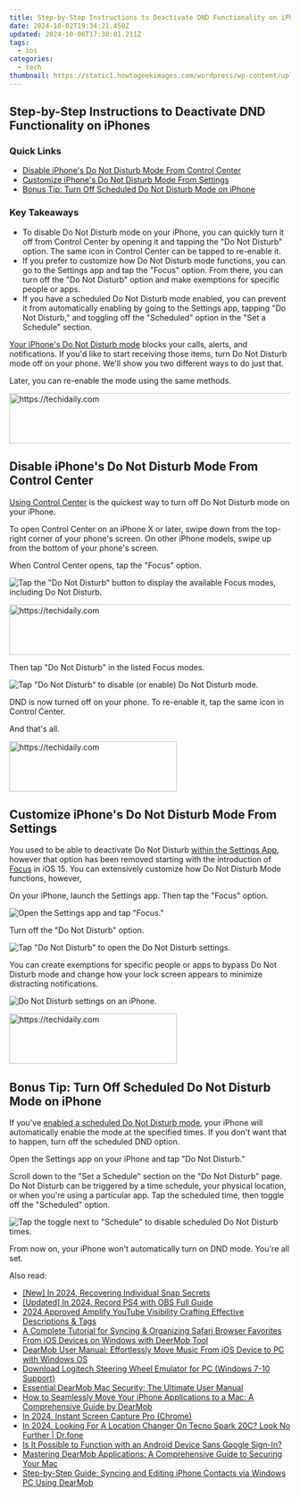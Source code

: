 ```yaml
---
title: Step-by-Step Instructions to Deactivate DND Functionality on iPhones
date: 2024-10-02T19:34:21.450Z
updated: 2024-10-06T17:38:01.211Z
tags:
  - ios
categories:
  - tech
thumbnail: https://static1.howtogeekimages.com/wordpress/wp-content/uploads/2023/08/52421319765_b259076bd5_o.jpg
---
```


## Step-by-Step Instructions to Deactivate DND Functionality on iPhones

### Quick Links

* [Disable iPhone's Do Not Disturb Mode From Control Center](https://unlock-android.techidaily.com/in-2024-how-to-unlock-xiaomi-redmi-note-12-pro-5g-phone-without-google-account-by-drfone-android/)
* [Customize iPhone's Do Not Disturb Mode From Settings](https://youtube-clips.techidaily.com/giggles-galore-7-entertaining-video-sets-for-chuckleheads/)
* [Bonus Tip: Turn Off Scheduled Do Not Disturb Mode on iPhone](https://some-guidance.techidaily.com/2024-approved-the-social-media-roadmap-for-business-growth/)

### Key Takeaways

* To disable Do Not Disturb mode on your iPhone, you can quickly turn it off from Control Center by opening it and tapping the "Do Not Disturb" option. The same icon in Control Center can be tapped to re-enable it.
* If you prefer to customize how Do Not Disturb mode functions, you can go to the Settings app and tap the "Focus" option. From there, you can turn off the "Do Not Disturb" option and make exemptions for specific people or apps.
* If you have a scheduled Do Not Disturb mode enabled, you can prevent it from automatically enabling by going to the Settings app, tapping "Do Not Disturb," and toggling off the "Scheduled" option in the "Set a Schedule" section.

[Your iPhone's Do Not Disturb mode](https://extra-information.techidaily.com/in-2024-capturing-focus-with-leading-lines-in-iphone-images/) blocks your calls, alerts, and notifications. If you'd like to start receiving those items, turn Do Not Disturb mode off on your phone. We'll show you two different ways to do just that.

 Later, you can re-enable the mode using the same methods.

<!-- affiliate ads begin -->
<a href="https://aligracehair.sjv.io/c/5597632/2087267/19272" target="_top" id="2087267">
  <img src="//a.impactradius-go.com/display-ad/19272-2087267" border="0" alt="https://techidaily.com" width="728" height="90"/>
</a>
<img height="0" width="0" src="https://aligracehair.sjv.io/i/5597632/2087267/19272" style="position:absolute;visibility:hidden;" border="0" />
<!-- affiliate ads end -->

##  Disable iPhone's Do Not Disturb Mode From Control Center

[Using Control Center](https://twitter-videos.techidaily.com/in-2024-gif-galore-converting-tweet-videos-at-zero-cost/) is the quickest way to turn off Do Not Disturb mode on your iPhone.

 To open Control Center on an iPhone X or later, swipe down from the top-right corner of your phone's screen. On other iPhone models, swipe up from the bottom of your phone's screen.

 When Control Center opens, tap the "Focus" option.

![Tap the &quot;Do Not Disturb&quot; button to display the available Focus modes, including Do Not Disturb.](https://static1.howtogeekimages.com/wordpress/wp-content/uploads/2022/05/Tap-Do-Not-Disturb-to-Disable.png) 

<!-- affiliate ads begin -->
<a href="https://aligracehair.sjv.io/c/5597632/2006946/19272" target="_top" id="2006946">
  <img src="//a.impactradius-go.com/display-ad/19272-2006946" border="0" alt="https://techidaily.com" width="728" height="90"/>
</a>
<img height="0" width="0" src="https://aligracehair.sjv.io/i/5597632/2006946/19272" style="position:absolute;visibility:hidden;" border="0" />
<!-- affiliate ads end -->

 Then tap "Do Not Disturb" in the listed Focus modes.

![Tap &quot;Do Not Disturb&quot; to disable (or enable) Do Not Disturb mode.](https://static1.howtogeekimages.com/wordpress/wp-content/uploads/2022/05/tap-the-do-nott-disturb-button.png) 

 DND is now turned off on your phone. To re-enable it, tap the same icon in Control Center.

 And that's all.

<!-- affiliate ads begin -->
<a href="https://aligracehair.sjv.io/c/5597632/2027162/19272" target="_top" id="2027162">
  <img src="//a.impactradius-go.com/display-ad/19272-2027162" border="0" alt="https://techidaily.com" width="300" height="90"/>
</a>
<img height="0" width="0" src="https://aligracehair.sjv.io/i/5597632/2027162/19272" style="position:absolute;visibility:hidden;" border="0" />
<!-- affiliate ads end -->

##  Customize iPhone's Do Not Disturb Mode From Settings

 You used to be able to deactivate Do Not Disturb [within the Settings App](https://tiktok-clips.techidaily.com/updated-2024-approved-avoid-breaches-the-pre-upload-guide-to-copyright-on-tiktok/), however that option has been removed starting with the introduction of [Focus](https://youtube-clips.techidaily.com/2024-approved-designing-distinctive-denouements/) in iOS 15\. You can extensively customize how Do Not Disturb Mode functions, however,

 On your iPhone, launch the Settings app. Then tap the "Focus" option.

![Open the Settings app and tap &quot;Focus.&quot;](https://static1.howtogeekimages.com/wordpress/wp-content/uploads/2022/05/Open-Settings-Tap-Focus.png) 

 Turn off the "Do Not Disturb" option.

![Tap &quot;Do Not Disturb&quot; to open the Do Not Disturb settings.](https://static1.howtogeekimages.com/wordpress/wp-content/uploads/2022/05/do-not-disturb-focus-settings.png) 

 You can create exemptions for specific people or apps to bypass Do Not Disturb mode and change how your lock screen appears to minimize distracting notifications.

![Do Not Disturb settings on an iPhone.](https://static1.howtogeekimages.com/wordpress/wp-content/uploads/2023/08/do-not-disturb-2.png) 

<!-- affiliate ads begin -->
<a href="https://aligracehair.sjv.io/c/5597632/1915865/19272" target="_top" id="1915865">
  <img src="//a.impactradius-go.com/display-ad/19272-1915865" border="0" alt="https://techidaily.com" width="300" height="90"/>
</a>
<img height="0" width="0" src="https://aligracehair.sjv.io/i/5597632/1915865/19272" style="position:absolute;visibility:hidden;" border="0" />
<!-- affiliate ads end -->

##  Bonus Tip: Turn Off Scheduled Do Not Disturb Mode on iPhone

 If you've [enabled a scheduled Do Not Disturb mode](https://instagram-video-recordings.techidaily.com/exploring-the-top-hashtags-for-a-boost-on-ig-for-2024/), your iPhone will automatically enable the mode at the specified times. If you don't want that to happen, turn off the scheduled DND option.

 Open the Settings app on your iPhone and tap "Do Not Disturb."

 Scroll down to the "Set a Schedule" section on the "Do Not Disturb" page. Do Not Disturb can be triggered by a time schedule, your physical location, or when you're using a particular app. Tap the scheduled time, then toggle off the "Scheduled" option.

![Tap the toggle next to &quot;Schedule&quot; to disable scheduled Do Not Disturb times.](https://static1.howtogeekimages.com/wordpress/wp-content/uploads/2022/05/tap-schedule-toggle-to-disable-do-not-disturb-schedule.png) 

 From now on, your iPhone won't automatically turn on DND mode. You're all set.

<ins class="adsbygoogle"
     style="display:block"
     data-ad-format="autorelaxed"
     data-ad-client="ca-pub-7571918770474297"
     data-ad-slot="1223367746"></ins>

<ins class="adsbygoogle"
     style="display:block"
     data-ad-client="ca-pub-7571918770474297"
     data-ad-slot="8358498916"
     data-ad-format="auto"
     data-full-width-responsive="true"></ins>

<span class="atpl-alsoreadstyle">Also read:</span>
<div><ul>
<li><a href="https://snapchat-videos.techidaily.com/new-in-2024-recovering-individual-snap-secrets/"><u>[New] In 2024, Recovering Individual Snap Secrets</u></a></li>
<li><a href="https://digital-screen-recording.techidaily.com/updated-in-2024-record-ps4-with-obs-full-guide/"><u>[Updated] In 2024, Record PS4 with OBS Full Guide</u></a></li>
<li><a href="https://youtube-sure.techidaily.com/approved-amplify-youtube-visibility-crafting-effective-descriptions-and-tags/"><u>2024 Approved Amplify YouTube Visibility Crafting Effective Descriptions & Tags</u></a></li>
<li><a href="https://os-tips.techidaily.com/a-complete-tutorial-for-syncing-and-organizing-safari-browser-favorites-from-ios-devices-on-windows-with-deermob-tool/"><u>A Complete Tutorial for Syncing & Organizing Safari Browser Favorites From iOS Devices on Windows with DeerMob Tool</u></a></li>
<li><a href="https://os-tips.techidaily.com/dearmob-user-manual-effortlessly-move-music-from-ios-device-to-pc-with-windows-os/"><u>DearMob User Manual: Effortlessly Move Music From iOS Device to PC with Windows OS</u></a></li>
<li><a href="https://win-amazing.techidaily.com/download-logitech-steering-wheel-emulator-for-pc-windows-7-10-support/"><u>Download Logitech Steering Wheel Emulator for PC (Windows 7-10 Support)</u></a></li>
<li><a href="https://os-tips.techidaily.com/essential-dearmob-mac-security-the-ultimate-user-manual/"><u>Essential DearMob Mac Security: The Ultimate User Manual</u></a></li>
<li><a href="https://os-tips.techidaily.com/how-to-seamlessly-move-your-iphone-applications-to-a-mac-a-comprehensive-guide-by-dearmob/"><u>How to Seamlessly Move Your iPhone Applications to a Mac: A Comprehensive Guide by DearMob</u></a></li>
<li><a href="https://screen-video-capture.techidaily.com/in-2024-instant-screen-capture-pro-chrome/"><u>In 2024, Instant Screen Capture Pro (Chrome)</u></a></li>
<li><a href="https://phone-solutions.techidaily.com/in-2024-looking-for-a-location-changer-on-tecno-spark-20c-look-no-further-drfone-by-drfone-virtual-android/"><u>In 2024, Looking For A Location Changer On Tecno Spark 20C? Look No Further | Dr.fone</u></a></li>
<li><a href="https://hardware-help.techidaily.com/is-it-possible-to-function-with-an-android-device-sans-google-sign-in/"><u>Is It Possible to Function with an Android Device Sans Google Sign-In?</u></a></li>
<li><a href="https://os-tips.techidaily.com/mastering-dearmob-applications-a-comprehensive-guide-to-securing-your-mac/"><u>Mastering DearMob Applications: A Comprehensive Guide to Securing Your Mac</u></a></li>
<li><a href="https://os-tips.techidaily.com/step-by-step-guide-syncing-and-editing-iphone-contacts-via-windows-pc-using-dearmob/"><u>Step-by-Step Guide: Syncing and Editing iPhone Contacts via Windows PC Using DearMob</u></a></li>
</ul></div>

